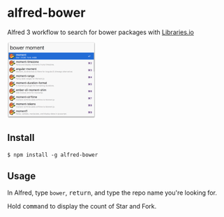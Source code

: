 # alfred-bower

Alfred 3 workflow to search for bower packages with [Libraries.io](https://libraries.io)

<img src="alfred-bower.png" width="40%"/>

## Install

```
$ npm install -g alfred-bower
```

## Usage

In Alfred, type `bower`, <kbd>return</kbd>, and type the repo name you're looking for.

Hold <kbd>command</kbd> to display the count of Star and Fork.
